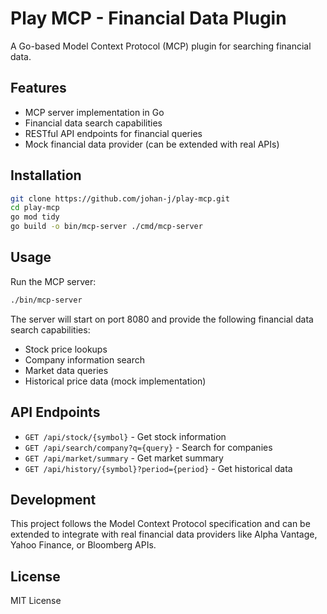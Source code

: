 # Play MCP - Financial Data Plugin

A Go-based Model Context Protocol (MCP) plugin for searching financial data.

## Features

- MCP server implementation in Go
- Financial data search capabilities
- RESTful API endpoints for financial queries
- Mock financial data provider (can be extended with real APIs)

## Installation

```bash
git clone https://github.com/johan-j/play-mcp.git
cd play-mcp
go mod tidy
go build -o bin/mcp-server ./cmd/mcp-server
```

## Usage

Run the MCP server:

```bash
./bin/mcp-server
```

The server will start on port 8080 and provide the following financial data search capabilities:

- Stock price lookups
- Company information search
- Market data queries
- Historical price data (mock implementation)

## API Endpoints

- `GET /api/stock/{symbol}` - Get stock information
- `GET /api/search/company?q={query}` - Search for companies
- `GET /api/market/summary` - Get market summary
- `GET /api/history/{symbol}?period={period}` - Get historical data

## Development

This project follows the Model Context Protocol specification and can be extended to integrate with real financial data providers like Alpha Vantage, Yahoo Finance, or Bloomberg APIs.

## License

MIT License